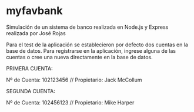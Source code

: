 # myfavbank
Simulación de un sistema de banco realizada en Node.js y Express realizada por José Rojas

Para el test de la aplicación se establecieron por defecto dos cuentas en la base de datos.
Para registrarse en la aplicación, ingrese alguna de las cuentas o cree una nueva directamente en la base de datos.

PRIMERA CUENTA:

Nº de Cuenta: 102123456 // Propietario: Jack McCollum

SEGUNDA CUENTA:

Nº de Cuenta: 102456123 // Propietario: Mike Harper
